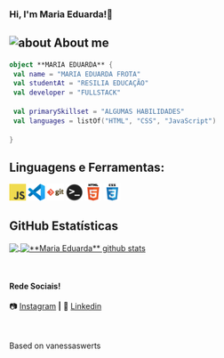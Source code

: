 ### Hi, I'm Maria Eduarda!👋

## <img width="45" alt="about" src="https://raw.github.com/elizarov/elizarov/master/about.png"> About me


```kotlin
object **MARIA EDUARDA** {
 val name = "MARIA EDUARDA FROTA"
 val studentAt = "RESILIA EDUCAÇÃO"
 val developer = "FULLSTACK"
 
 val primarySkillset = "ALGUMAS HABILIDADES"
 val languages = listOf("HTML", "CSS", "JavaScript") 

}
```

## **Linguagens e Ferramentas:**  

<code><img height="30" src="https://raw.githubusercontent.com/github/explore/80688e429a7d4ef2fca1e82350fe8e3517d3494d/topics/javascript/javascript.png"></code>
<code><img height="30" src="https://raw.githubusercontent.com/github/explore/80688e429a7d4ef2fca1e82350fe8e3517d3494d/topics/visual-studio-code/visual-studio-code.png"></code>
<code><img height="30" src="https://raw.githubusercontent.com/github/explore/80688e429a7d4ef2fca1e82350fe8e3517d3494d/topics/git/git.png"></code>
<code><img height="30" src="https://raw.githubusercontent.com/github/explore/80688e429a7d4ef2fca1e82350fe8e3517d3494d/topics/terminal/terminal.png"></code>
<code><img height="30" src="https://raw.githubusercontent.com/github/explore/80688e429a7d4ef2fca1e82350fe8e3517d3494d/topics/html/html.png"></code>
<code><img height="30" src="https://raw.githubusercontent.com/github/explore/80688e429a7d4ef2fca1e82350fe8e3517d3494d/topics/css/css.png"></code>


## **GitHub Estatísticas**

<a href="https://github.com/mariadfporto">
  <img align="center" src="https://github-readme-stats.vercel.app/api/top-langs/?username=mariadfporto&theme=dracula&hide_langs_below=3" />
</a>

<a href="https://github.com/mariadfporto">
 <img align="center" src="https://github-readme-stats.vercel.app/api?username=mariadfporto&show_icons=true&theme=dracula&line_height=27" alt="**Maria Eduarda** github stats"/>
</a>

[instagram]: https://www.instagram.com/mariadfporto/
[linkedin]: https://www.linkedin.com/in/maria-eduarda-frota/
<br>

#### Rede Sociais!

📷 [Instagram][instagram] **|** 
👔 [Linkedin][linkedin]

<br><br>
Based on vanessaswerts
